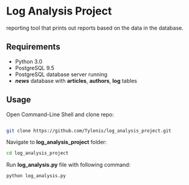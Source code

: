 # Log Analysis Project

reporting tool that prints out reports based on the data in the database.

## Requirements

* Python 3.0
* PostgreSQL 9.5
* PostgreSQL database server running
* **_news_** database with **articles**, **authors**, **log** tables

## Usage

Open Command-Line Shell and clone repo:

```bash

git clone https://github.com/Tylenis/log_analysis_project.git
```

Navigate to **log_analysis_project** folder:

```bash
cd log_analysis_project
```

Run **log_analysis.py** file with following command:

```bash
python log_analysis.py
```
